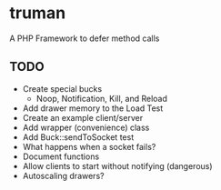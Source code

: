 truman
======

A PHP Framework to defer method calls

TODO
----
- Create special bucks
  - Noop, Notification, Kill, and Reload
- Add drawer memory to the Load Test
- Create an example client/server
- Add wrapper (convenience) class
- Add Buck::sendToSocket test
- What happens when a socket fails?
- Document functions
- Allow clients to start without notifying (dangerous)
- Autoscaling drawers?